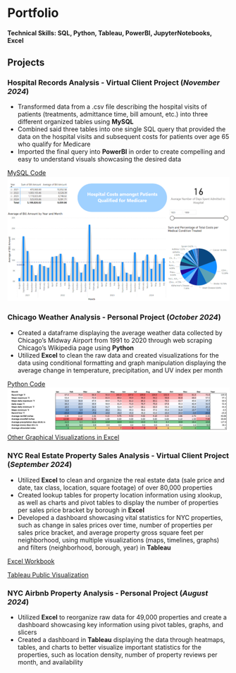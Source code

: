 # Portfolio

#### Technical Skills: SQL, Python, Tableau, PowerBI, JupyterNotebooks, Excel

## Projects
### Hospital Records Analysis - Virtual Client Project (_November 2024_)
- Transformed data from a .csv file describing the hospital visits of patients (treatments, admittance time, bill amount, etc.) into three different organized tables using **MySQL**
- Combined said three tables into one single SQL query that provided the data on the hospital visits and subsequent costs for patients over age 65 who qualify for Medicare
- Imported the final query into **PowerBI** in order to create compelling and easy to understand visuals showcasing the desired data

[MySQL Code](/assets/hospital_records_mysql)
![Hospital Records Visualization in PowerBI](/assets/hospital_records_powerbi.png)

### Chicago Weather Analysis - Personal Project (_October 2024_)
- Created a dataframe displaying the average weather data collected by Chicago’s Midway Airport from 1991 to 2020 through web scraping Chicago’s Wikipedia page using **Python**
- Utilized **Excel** to clean the raw data and created visualizations for the data using conditional formatting and graph manipulation displaying the average change in temperature, precipitation, and UV index per month

[Python Code](/assets/chicago_weather_data_python)
![Chicago Weather Data Excel Visualization](/assets/chicago_weather_data_excel.png)
[Other Graphical Visualizations in Excel](/chicago_weather_data_graphs.pdf)

### NYC Real Estate Property Sales Analysis - Virtual Client Project (_September 2024_)
- Utilized **Excel** to clean and organize the real estate data (sale price and date, tax class, location, square footage) of over 80,000 properties
- Created lookup tables for property location information using xlookup, as well as charts and pivot tables to display the number of properties per sales price bracket by borough in **Excel**
- Developed a dashboard showcasing vital statistics for NYC properties, such as change in sales prices over time, number of properties per sales price bracket, and average property gross square feet per neighborhood, using multiple visualizations (maps, timelines, graphs) and filters (neighborhood, borough, year) in **Tableau**

[Excel Workbook](https://1drv.ms/x/c/ca42e2b17264ec44/EUTsZHKx4kIggMqAAAAAAAABZsAYO15HHo9QkbF3f6liEQ?e=RuTzHI)

[Tableau Public Visualization](https://public.tableau.com/shared/ZKRFGMN2D?:display_count=n&:origin=viz_share_link)

### NYC Airbnb Property Analysis - Personal Project (_August 2024_)
- Utilized **Excel** to reorganize raw data for 49,000 properties and create a dashboard showcasing key information using pivot tables, graphs, and slicers
- Created a dashboard in **Tableau** displaying the data through heatmaps, tables, and charts to better visualize important statistics for the properties, such as location density, number of property reviews per month, and availability 
